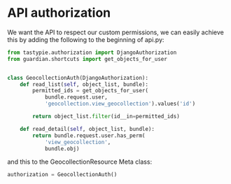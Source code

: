 # API authorization

We want the API to respect our custom permissions, we can easily achieve this by adding the following to the beginning of api.py:

```python
from tastypie.authorization import DjangoAuthorization
from guardian.shortcuts import get_objects_for_user


class GeocollectionAuth(DjangoAuthorization):
    def read_list(self, object_list, bundle):
        permitted_ids = get_objects_for_user(
            bundle.request.user,
            'geocollection.view_geocollection').values('id')

        return object_list.filter(id__in=permitted_ids)

    def read_detail(self, object_list, bundle):
        return bundle.request.user.has_perm(
            'view_geocollection',
            bundle.obj)
```

and this to the GeocollectionResource Meta class:

```python
authorization = GeocollectionAuth()
```
